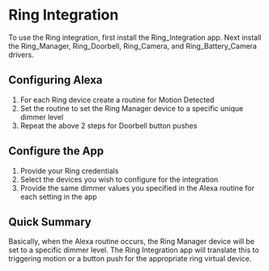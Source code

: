 # Ring Integration
To use the Ring integration, first install the Ring_Integration app. Next install the Ring_Manager, Ring_Doorbell, Ring_Camera, and Ring_Battery_Camera drivers.

## Configuring Alexa
1. For each Ring device create a routine for Motion Detected
2. Set the routine to set the Ring Manager device to a specific unique dimmer level
3. Repeat the above 2 steps for Doorbell button pushes

## Configure the App
1. Provide your Ring credentials
2. Select the devices you wish to configure for the integration
3. Provide the same dimmer values you specified in the Alexa routine for each setting in the app 

## Quick Summary
Basically, when the Alexa routine occurs, the Ring Manager device will be set to a specific dimmer level. The Ring Integration app will translate this to triggering motion or a button push for the appropriate ring virtual device.
